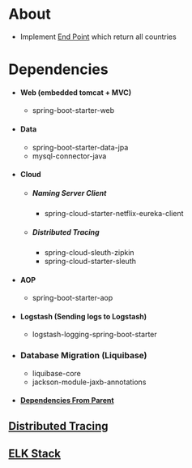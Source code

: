 About
=====
- Implement [End Point](http://localhost:5200/swagger-ui/index.html#/country-controller) which return all countries 

Dependencies
============
- #### Web (embedded tomcat + MVC)
    - spring-boot-starter-web
- #### Data
    - spring-boot-starter-data-jpa
    - mysql-connector-java
- #### Cloud
    - ##### Naming Server Client
      - spring-cloud-starter-netflix-eureka-client
    - ##### Distributed Tracing
      - spring-cloud-sleuth-zipkin
      - spring-cloud-starter-sleuth
- #### AOP
    - spring-boot-starter-aop
- #### Logstash (Sending logs to Logstash)
    - logstash-logging-spring-boot-starter
- ### Database Migration (Liquibase)
    - liquibase-core
    - jackson-module-jaxb-annotations    
- #### [Dependencies From Parent](./../moreinfo.md#Dependencies-from-parent)

[Distributed Tracing](./../moreinfo.md#distributed-tracing)
-----------------------------------------------------------
[ELK Stack](./../moreinfo.md#elk-stack)
---------------------------------------